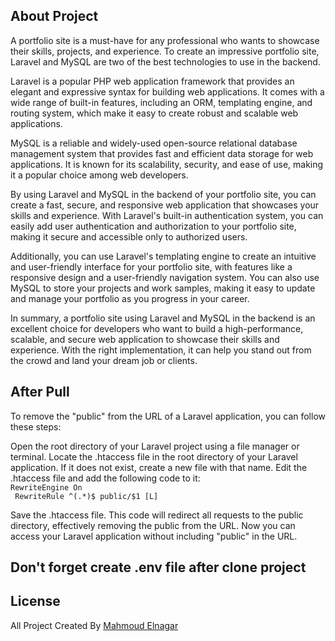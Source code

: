 
## About Project

A portfolio site is a must-have for any professional who wants to showcase their skills, projects, and experience. To create an impressive portfolio site, Laravel and MySQL are two of the best technologies to use in the backend.

Laravel is a popular PHP web application framework that provides an elegant and expressive syntax for building web applications. It comes with a wide range of built-in features, including an ORM, templating engine, and routing system, which make it easy to create robust and scalable web applications.

MySQL is a reliable and widely-used open-source relational database management system that provides fast and efficient data storage for web applications. It is known for its scalability, security, and ease of use, making it a popular choice among web developers.

By using Laravel and MySQL in the backend of your portfolio site, you can create a fast, secure, and responsive web application that showcases your skills and experience. With Laravel's built-in authentication system, you can easily add user authentication and authorization to your portfolio site, making it secure and accessible only to authorized users.

Additionally, you can use Laravel's templating engine to create an intuitive and user-friendly interface for your portfolio site, with features like a responsive design and a user-friendly navigation system. You can also use MySQL to store your projects and work samples, making it easy to update and manage your portfolio as you progress in your career.

In summary, a portfolio site using Laravel and MySQL in the backend is an excellent choice for developers who want to build a high-performance, scalable, and secure web application to showcase their skills and experience. With the right implementation, it can help you stand out from the crowd and land your dream job or clients.


## After Pull

To remove the "public" from the URL of a Laravel application, you can follow these steps:

Open the root directory of your Laravel project using a file manager or terminal.
Locate the .htaccess file in the root directory of your Laravel application. If it does not exist, create a new file with that name.
Edit the .htaccess file and add the following code to it:
<code>
RewriteEngine On
<br>
RewriteRule ^(.*)$ public/$1 [L]
</code>



Save the .htaccess file.
This code will redirect all requests to the public directory, effectively removing the public from the URL. Now you can access your Laravel application without including "public" in the URL.



## Don't forget create .env file after clone project


## License

All Project Created By <a href="https://www.facebook.com/7odan.0">Mahmoud Elnagar</a>

